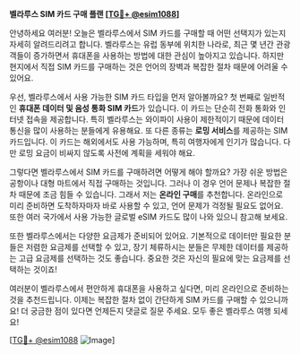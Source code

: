 **벨라루스 SIM 카드 구매 플랜 [[TG💪+ @esim1088](https://t.me/s/esim1088)]**

안녕하세요 여러분! 오늘은 벨라루스에서 SIM 카드를 구매할 때 어떤 선택지가 있는지 자세히 알려드리려고 합니다. 벨라루스는 유럽 동부에 위치한 나라로, 최근 몇 년간 관광객들이 증가하면서 휴대폰을 사용하는 방법에 대한 관심이 높아지고 있습니다. 하지만 현지에서 직접 SIM 카드를 구매하는 것은 언어의 장벽과 복잡한 절차 때문에 어려울 수 있어요.

우선, 벨라루스에서 사용 가능한 SIM 카드 타입을 먼저 알아볼까요? 첫 번째로 일반적인 **휴대폰 데이터 및 음성 통화 SIM 카드**가 있습니다. 이 카드는 단순히 전화 통화와 인터넷 접속을 제공합니다. 특히 벨라루스는 와이파이 사용이 제한적이기 때문에 데이터 통신을 많이 사용하는 분들에게 유용해요. 또 다른 종류는 **로밍 서비스**를 제공하는 SIM 카드입니다. 이 카드는 해외에서도 사용 가능하며, 특히 여행자에게 인기가 많습니다. 다만 로밍 요금이 비싸지 않도록 사전에 계획을 세워야 해요.

그렇다면 벨라루스에서 SIM 카드를 구매하려면 어떻게 해야 할까요? 가장 쉬운 방법은 공항이나 대형 마트에서 직접 구매하는 것입니다. 그러나 이 경우 언어 문제나 복잡한 절차 때문에 조금 힘들 수 있습니다. 그래서 저는 **온라인 구매**를 추천합니다. 온라인으로 미리 준비하면 도착하자마자 바로 사용할 수 있고, 언어 문제가 걱정될 필요도 없어요. 또한 여러 국가에서 사용 가능한 글로벌 eSIM 카드도 많이 나와 있으니 참고해 보세요.

또한 벨라루스에서는 다양한 요금제가 준비되어 있어요. 기본적으로 데이터만 필요한 분들은 저렴한 요금제를 선택할 수 있고, 장기 체류하시는 분들은 무제한 데이터를 제공하는 고급 요금제를 선택하는 것도 좋습니다. 중요한 것은 자신의 필요에 맞는 요금제를 선택하는 것이죠!

여러분이 벨라루스에서 편안하게 휴대폰을 사용하고 싶다면, 미리 온라인으로 준비하는 것을 추천드립니다. 이제는 복잡한 절차 없이 간단하게 SIM 카드를 구매할 수 있으니까요! 더 궁금한 점이 있다면 언제든지 댓글로 질문 주세요. 모두 좋은 벨라루스 여행 되세요! 

[[TG💪+ @esim1088](https://t.me/s/esim1088) ![Image](https://i.postimg.cc/Y0z9fWf4/image.png)]